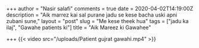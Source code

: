 +++
author = "Nasir salafi"
comments = true
date = 2020-04-02T14:19:00Z
description = "Aik marrez kai sal purane jadu se kese bacha uski apni zubani sune,"
layout = "post"
slug = "Me kese theek hua"
tags = ["jadu ka ilaj", "Gawahe patients ki"]
title = "Aik Mareez ki Gawahee"

+++
{{< video src="/uploads/Patient gujrat gawahi.mp4" >}}
